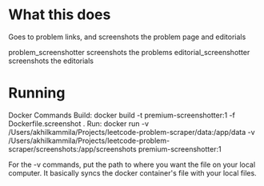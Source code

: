 # What this does
Goes to problem links, and screenshots the problem page and editorials

problem_screenshotter screenshots the problems
editorial_screenshotter screenshots the editorials

# Running
Docker Commands
Build:
docker build -t premium-screenshotter:1 -f Dockerfile.screenshot .
Run:
docker run -v /Users/akhilkammila/Projects/leetcode-problem-scraper/data:/app/data -v /Users/akhilkammila/Projects/leetcode-problem-scraper/screenshots:/app/screenshots premium-screenshotter:1

For the -v commands, put the path to where you want the file on your local computer. It basically syncs the docker container's file with your local files.